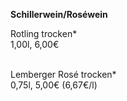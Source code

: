 **Schillerwein/Roséwein**

Rotling trocken*\
1,00l, 6,00€\
<br>

Lemberger Rosé trocken*\
0,75l, 5,00€ (6,67€/l)
